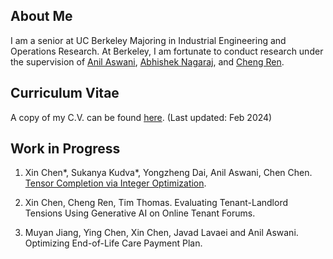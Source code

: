## About Me

I am a senior at UC Berkeley Majoring in Industrial Engineering and Operations Research. At Berkeley, I am fortunate to conduct research under the supervision of [Anil Aswani](https://vcresearch.berkeley.edu/faculty/anil-aswani), [Abhishek Nagaraj](https://www.abhishekn.com), and [Cheng Ren](https://www.albany.edu/ssw/faculty/cheng-ren).

## Curriculum Vitae 
A copy of my C.V. can be found [here](assets/img/website_CV_2.pdf). (Last updated: Feb 2024)

## Work in Progress
1. Xin Chen\*, Sukanya Kudva\*, Yongzheng Dai, Anil Aswani, Chen Chen. [Tensor Completion via Integer Optimization](https://arxiv.org/abs/2402.05141).

2.  Xin Chen, Cheng Ren, Tim Thomas. Evaluating Tenant-Landlord Tensions Using Generative AI on Online Tenant Forums.

3.   Muyan Jiang, Ying Chen, Xin Chen, Javad Lavaei and Anil Aswani. Optimizing End-of-Life Care Payment Plan.
